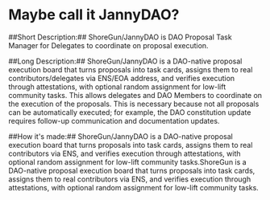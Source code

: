 

# Maybe call it JannyDAO?

##Short Description:##
ShoreGun/JannyDAO is DAO Proposal Task Manager for Delegates to coordinate on proposal execution.


##Long Description:##
ShoreGun/JannyDAO is a DAO-native proposal execution board that turns proposals into task cards, assigns them to real contributors/delegates via ENS/EOA address, and verifies execution through attestations, with optional random assignment for low-lift community tasks.
This allows delegates and DAO Members to coordinate on the execution of the proposals. This is necessary because not all proposals can be automatically executed; for example, the DAO constitution update requires follow-up communication and documentation updates. 

##How it's made:##
ShoreGun/JannyDAO is a DAO-native proposal execution board that turns proposals into task cards, assigns them to real contributors via ENS, and verifies execution through attestations, with optional random assignment for low-lift community tasks.ShoreGun is a DAO-native proposal execution board that turns proposals into task cards, assigns them to real contributors via ENS, and verifies execution through attestations, with optional random assignment for low-lift community tasks.



